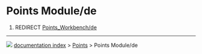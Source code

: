 # Points Module/de
1.  REDIRECT [Points_Workbench/de](Points_Workbench/de.md)



---
![](images/Button_right.svg) [documentation index](../README.md) > [Points](Points_Workbench.md) > Points Module/de
